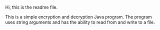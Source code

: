 Hi, this is the readme file.

This is a simple encryption and decryption Java program. The program uses string arguments and has the ability to read from and write to a file.